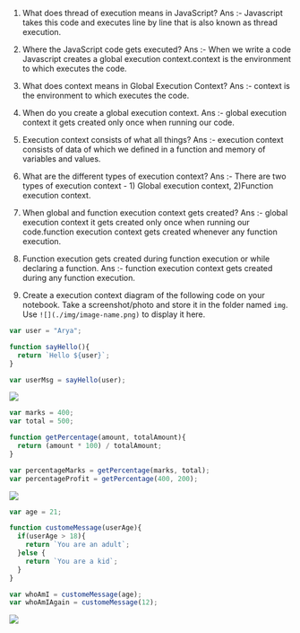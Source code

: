 1. What does thread of execution means in JavaScript?
Ans :- Javascript takes this code and executes line by line that is also known as thread execution.
2. Where the JavaScript code gets executed?
Ans :- When we write a code Javascript creates a global execution context.context is the environment to which executes the code.
3. What does context means in Global Execution Context?
Ans :- context is the environment to which executes the code.
4. When do you create a global execution context.
Ans :- global execution context it gets created only once when running our code.
5. Execution context consists of what all things?
Ans :- execution context consists of data of which we defined in a function and memory of variables and values.
6. What are the different types of execution context?
Ans :- There are two types of execution context - 1) Global execution context, 2)Function execution context.
7. When global and function execution context gets created?
Ans :- global execution context it gets created only once when running our code.function execution context gets created whenever any function execution.
8. Function execution gets created during function execution or while declaring a function.
Ans :- function execution context gets created during any function execution.

9. Create a execution context diagram of the following code on your notebook. Take a screenshot/photo and store it in the folder named `img`. Use `![](./img/image-name.png)` to display it here.



```js
var user = "Arya";

function sayHello(){
  return `Hello ${user}`;
}

var userMsg = sayHello(user);
```

<!-- Put your image here -->

![](./img/sayhello.jpg)



```js
var marks = 400;
var total = 500;

function getPercentage(amount, totalAmount){
  return (amount * 100) / totalAmount;
}

var percentageMarks = getPercentage(marks, total);
var percentageProfit = getPercentage(400, 200);
```

<!-- Put your image here -->

![](./img/getpercentage.jpg)



```js
var age = 21;

function customeMessage(userAge){
  if(userAge > 18){
    return `You are an adult`;
  }else {
    return `You are a kid`;
  }
}

var whoAmI = customeMessage(age);
var whoAmIAgain = customeMessage(12);
```

<!-- Put your image here -->

![](./img/custommessage.jpg)